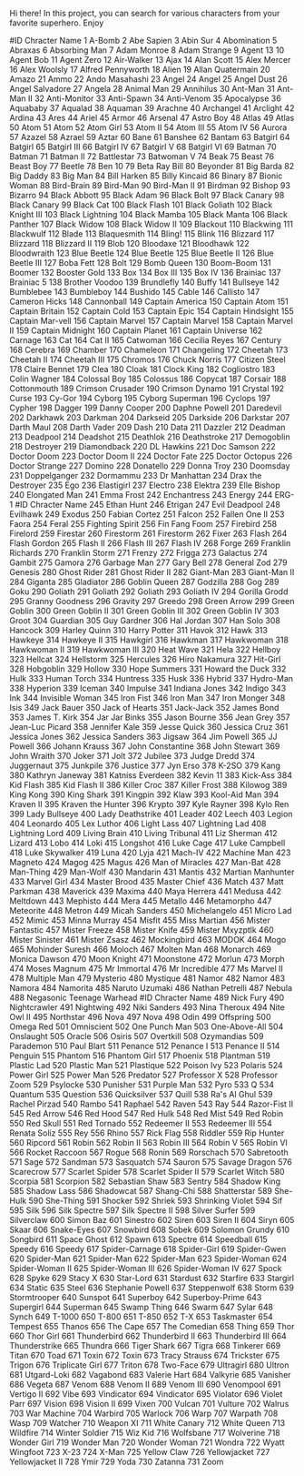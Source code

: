 Hi there!
In this project, you can search for various characters from your favorite superhero. Enjoy

#ID	Chracter Name
1	A-Bomb
2	Abe Sapien
3	Abin Sur
4	Abomination
5	Abraxas
6	Absorbing Man
7	Adam Monroe
8	Adam Strange
9	Agent 13
10	Agent Bob
11	Agent Zero
12	Air-Walker
13	Ajax
14	Alan Scott
15	Alex Mercer
16	Alex Woolsly
17	Alfred Pennyworth
18	Alien
19	Allan Quatermain
20	Amazo
21	Ammo
22	Ando Masahashi
23	Angel
24	Angel
25	Angel Dust
26	Angel Salvadore
27	Angela
28	Animal Man
29	Annihilus
30	Ant-Man
31	Ant-Man II
32	Anti-Monitor
33	Anti-Spawn
34	Anti-Venom
35	Apocalypse
36	Aquababy
37	Aqualad
38	Aquaman
39	Arachne
40	Archangel
41	Arclight
42	Ardina
43	Ares
44	Ariel
45	Armor
46	Arsenal
47	Astro Boy
48	Atlas
49	Atlas
50	Atom
51	Atom
52	Atom Girl
53	Atom II
54	Atom III
55	Atom IV
56	Aurora
57	Azazel
58	Azrael
59	Aztar
60	Bane
61	Banshee
62	Bantam
63	Batgirl
64	Batgirl
65	Batgirl III
66	Batgirl IV
67	Batgirl V
68	Batgirl VI
69	Batman
70	Batman
71	Batman II
72	Battlestar
73	Batwoman V
74	Beak
75	Beast
76	Beast Boy
77	Beetle
78	Ben 10
79	Beta Ray Bill
80	Beyonder
81	Big Barda
82	Big Daddy
83	Big Man
84	Bill Harken
85	Billy Kincaid
86	Binary
87	Bionic Woman
88	Bird-Brain
89	Bird-Man
90	Bird-Man II
91	Birdman
92	Bishop
93	Bizarro
94	Black Abbott
95	Black Adam
96	Black Bolt
97	Black Canary
98	Black Canary
99	Black Cat
100	Black Flash
101	Black Goliath
102	Black Knight III
103	Black Lightning
104	Black Mamba
105	Black Manta
106	Black Panther
107	Black Widow
108	Black Widow II
109	Blackout
110	Blackwing
111	Blackwulf
112	Blade
113	Blaquesmith
114	Bling!
115	Blink
116	Blizzard
117	Blizzard
118	Blizzard II
119	Blob
120	Bloodaxe
121	Bloodhawk
122	Bloodwraith
123	Blue Beetle
124	Blue Beetle
125	Blue Beetle II
126	Blue Beetle III
127	Boba Fett
128	Bolt
129	Bomb Queen
130	Boom-Boom
131	Boomer
132	Booster Gold
133	Box
134	Box III
135	Box IV
136	Brainiac
137	Brainiac 5
138	Brother Voodoo
139	Brundlefly
140	Buffy
141	Bullseye
142	Bumblebee
143	Bumbleboy
144	Bushido
145	Cable
146	Callisto
147	Cameron Hicks
148	Cannonball
149	Captain America
150	Captain Atom
151	Captain Britain
152	Captain Cold
153	Captain Epic
154	Captain Hindsight
155	Captain Mar-vell
156	Captain Marvel
157	Captain Marvel
158	Captain Marvel II
159	Captain Midnight
160	Captain Planet
161	Captain Universe
162	Carnage
163	Cat
164	Cat II
165	Catwoman
166	Cecilia Reyes
167	Century
168	Cerebra
169	Chamber
170	Chameleon
171	Changeling
172	Cheetah
173	Cheetah II
174	Cheetah III
175	Chromos
176	Chuck Norris
177	Citizen Steel
178	Claire Bennet
179	Clea
180	Cloak
181	Clock King
182	Cogliostro
183	Colin Wagner
184	Colossal Boy
185	Colossus
186	Copycat
187	Corsair
188	Cottonmouth
189	Crimson Crusader
190	Crimson Dynamo
191	Crystal
192	Curse
193	Cy-Gor
194	Cyborg
195	Cyborg Superman
196	Cyclops
197	Cypher
198	Dagger
199	Danny Cooper
200	Daphne Powell
201	Daredevil
202	Darkhawk
203	Darkman
204	Darkseid
205	Darkside
206	Darkstar
207	Darth Maul
208	Darth Vader
209	Dash
210	Data
211	Dazzler
212	Deadman
213	Deadpool
214	Deadshot
215	Deathlok
216	Deathstroke
217	Demogoblin
218	Destroyer
219	Diamondback
220	DL Hawkins
221	Doc Samson
222	Doctor Doom
223	Doctor Doom II
224	Doctor Fate
225	Doctor Octopus
226	Doctor Strange
227	Domino
228	Donatello
229	Donna Troy
230	Doomsday
231	Doppelganger
232	Dormammu
233	Dr Manhattan
234	Drax the Destroyer
235	Ego
236	Elastigirl
237	Electro
238	Elektra
239	Elle Bishop
240	Elongated Man
241	Emma Frost
242	Enchantress
243	Energy
244	ERG-1
#ID	Chracter Name
245	Ethan Hunt
246	Etrigan
247	Evil Deadpool
248	Evilhawk
249	Exodus
250	Fabian Cortez
251	Falcon
252	Fallen One II
253	Faora
254	Feral
255	Fighting Spirit
256	Fin Fang Foom
257	Firebird
258	Firelord
259	Firestar
260	Firestorm
261	Firestorm
262	Fixer
263	Flash
264	Flash Gordon
265	Flash II
266	Flash III
267	Flash IV
268	Forge
269	Franklin Richards
270	Franklin Storm
271	Frenzy
272	Frigga
273	Galactus
274	Gambit
275	Gamora
276	Garbage Man
277	Gary Bell
278	General Zod
279	Genesis
280	Ghost Rider
281	Ghost Rider II
282	Giant-Man
283	Giant-Man II
284	Giganta
285	Gladiator
286	Goblin Queen
287	Godzilla
288	Gog
289	Goku
290	Goliath
291	Goliath
292	Goliath
293	Goliath IV
294	Gorilla Grodd
295	Granny Goodness
296	Gravity
297	Greedo
298	Green Arrow
299	Green Goblin
300	Green Goblin II
301	Green Goblin III
302	Green Goblin IV
303	Groot
304	Guardian
305	Guy Gardner
306	Hal Jordan
307	Han Solo
308	Hancock
309	Harley Quinn
310	Harry Potter
311	Havok
312	Hawk
313	Hawkeye
314	Hawkeye II
315	Hawkgirl
316	Hawkman
317	Hawkwoman
318	Hawkwoman II
319	Hawkwoman III
320	Heat Wave
321	Hela
322	Hellboy
323	Hellcat
324	Hellstorm
325	Hercules
326	Hiro Nakamura
327	Hit-Girl
328	Hobgoblin
329	Hollow
330	Hope Summers
331	Howard the Duck
332	Hulk
333	Human Torch
334	Huntress
335	Husk
336	Hybrid
337	Hydro-Man
338	Hyperion
339	Iceman
340	Impulse
341	Indiana Jones
342	Indigo
343	Ink
344	Invisible Woman
345	Iron Fist
346	Iron Man
347	Iron Monger
348	Isis
349	Jack Bauer
350	Jack of Hearts
351	Jack-Jack
352	James Bond
353	James T. Kirk
354	Jar Jar Binks
355	Jason Bourne
356	Jean Grey
357	Jean-Luc Picard
358	Jennifer Kale
359	Jesse Quick
360	Jessica Cruz
361	Jessica Jones
362	Jessica Sanders
363	Jigsaw
364	Jim Powell
365	JJ Powell
366	Johann Krauss
367	John Constantine
368	John Stewart
369	John Wraith
370	Joker
371	Jolt
372	Jubilee
373	Judge Dredd
374	Juggernaut
375	Junkpile
376	Justice
377	Jyn Erso
378	K-2SO
379	Kang
380	Kathryn Janeway
381	Katniss Everdeen
382	Kevin 11
383	Kick-Ass
384	Kid Flash
385	Kid Flash II
386	Killer Croc
387	Killer Frost
388	Kilowog
389	King Kong
390	King Shark
391	Kingpin
392	Klaw
393	Kool-Aid Man
394	Kraven II
395	Kraven the Hunter
396	Krypto
397	Kyle Rayner
398	Kylo Ren
399	Lady Bullseye
400	Lady Deathstrike
401	Leader
402	Leech
403	Legion
404	Leonardo
405	Lex Luthor
406	Light Lass
407	Lightning Lad
408	Lightning Lord
409	Living Brain
410	Living Tribunal
411	Liz Sherman
412	Lizard
413	Lobo
414	Loki
415	Longshot
416	Luke Cage
417	Luke Campbell
418	Luke Skywalker
419	Luna
420	Lyja
421	Mach-IV
422	Machine Man
423	Magneto
424	Magog
425	Magus
426	Man of Miracles
427	Man-Bat
428	Man-Thing
429	Man-Wolf
430	Mandarin
431	Mantis
432	Martian Manhunter
433	Marvel Girl
434	Master Brood
435	Master Chief
436	Match
437	Matt Parkman
438	Maverick
439	Maxima
440	Maya Herrera
441	Medusa
442	Meltdown
443	Mephisto
444	Mera
445	Metallo
446	Metamorpho
447	Meteorite
448	Metron
449	Micah Sanders
450	Michelangelo
451	Micro Lad
452	Mimic
453	Minna Murray
454	Misfit
455	Miss Martian
456	Mister Fantastic
457	Mister Freeze
458	Mister Knife
459	Mister Mxyzptlk
460	Mister Sinister
461	Mister Zsasz
462	Mockingbird
463	MODOK
464	Mogo
465	Mohinder Suresh
466	Moloch
467	Molten Man
468	Monarch
469	Monica Dawson
470	Moon Knight
471	Moonstone
472	Morlun
473	Morph
474	Moses Magnum
475	Mr Immortal
476	Mr Incredible
477	Ms Marvel II
478	Multiple Man
479	Mysterio
480	Mystique
481	Namor
482	Namor
483	Namora
484	Namorita
485	Naruto Uzumaki
486	Nathan Petrelli
487	Nebula
488	Negasonic Teenage Warhead
#ID	Chracter Name
489	Nick Fury
490	Nightcrawler
491	Nightwing
492	Niki Sanders
493	Nina Theroux
494	Nite Owl II
495	Northstar
496	Nova
497	Nova
498	Odin
499	Offspring
500	Omega Red
501	Omniscient
502	One Punch Man
503	One-Above-All
504	Onslaught
505	Oracle
506	Osiris
507	Overtkill
508	Ozymandias
509	Parademon
510	Paul Blart
511	Penance
512	Penance I
513	Penance II
514	Penguin
515	Phantom
516	Phantom Girl
517	Phoenix
518	Plantman
519	Plastic Lad
520	Plastic Man
521	Plastique
522	Poison Ivy
523	Polaris
524	Power Girl
525	Power Man
526	Predator
527	Professor X
528	Professor Zoom
529	Psylocke
530	Punisher
531	Purple Man
532	Pyro
533	Q
534	Quantum
535	Question
536	Quicksilver
537	Quill
538	Ra's Al Ghul
539	Rachel Pirzad
540	Rambo
541	Raphael
542	Raven
543	Ray
544	Razor-Fist II
545	Red Arrow
546	Red Hood
547	Red Hulk
548	Red Mist
549	Red Robin
550	Red Skull
551	Red Tornado
552	Redeemer II
553	Redeemer III
554	Renata Soliz
555	Rey
556	Rhino
557	Rick Flag
558	Riddler
559	Rip Hunter
560	Ripcord
561	Robin
562	Robin II
563	Robin III
564	Robin V
565	Robin VI
566	Rocket Raccoon
567	Rogue
568	Ronin
569	Rorschach
570	Sabretooth
571	Sage
572	Sandman
573	Sasquatch
574	Sauron
575	Savage Dragon
576	Scarecrow
577	Scarlet Spider
578	Scarlet Spider II
579	Scarlet Witch
580	Scorpia
581	Scorpion
582	Sebastian Shaw
583	Sentry
584	Shadow King
585	Shadow Lass
586	Shadowcat
587	Shang-Chi
588	Shatterstar
589	She-Hulk
590	She-Thing
591	Shocker
592	Shriek
593	Shrinking Violet
594	Sif
595	Silk
596	Silk Spectre
597	Silk Spectre II
598	Silver Surfer
599	Silverclaw
600	Simon Baz
601	Sinestro
602	Siren
603	Siren II
604	Siryn
605	Skaar
606	Snake-Eyes
607	Snowbird
608	Sobek
609	Solomon Grundy
610	Songbird
611	Space Ghost
612	Spawn
613	Spectre
614	Speedball
615	Speedy
616	Speedy
617	Spider-Carnage
618	Spider-Girl
619	Spider-Gwen
620	Spider-Man
621	Spider-Man
622	Spider-Man
623	Spider-Woman
624	Spider-Woman II
625	Spider-Woman III
626	Spider-Woman IV
627	Spock
628	Spyke
629	Stacy X
630	Star-Lord
631	Stardust
632	Starfire
633	Stargirl
634	Static
635	Steel
636	Stephanie Powell
637	Steppenwolf
638	Storm
639	Stormtrooper
640	Sunspot
641	Superboy
642	Superboy-Prime
643	Supergirl
644	Superman
645	Swamp Thing
646	Swarm
647	Sylar
648	Synch
649	T-1000
650	T-800
651	T-850
652	T-X
653	Taskmaster
654	Tempest
655	Thanos
656	The Cape
657	The Comedian
658	Thing
659	Thor
660	Thor Girl
661	Thunderbird
662	Thunderbird II
663	Thunderbird III
664	Thunderstrike
665	Thundra
666	Tiger Shark
667	Tigra
668	Tinkerer
669	Titan
670	Toad
671	Toxin
672	Toxin
673	Tracy Strauss
674	Trickster
675	Trigon
676	Triplicate Girl
677	Triton
678	Two-Face
679	Ultragirl
680	Ultron
681	Utgard-Loki
682	Vagabond
683	Valerie Hart
684	Valkyrie
685	Vanisher
686	Vegeta
687	Venom
688	Venom II
689	Venom III
690	Venompool
691	Vertigo II
692	Vibe
693	Vindicator
694	Vindicator
695	Violator
696	Violet Parr
697	Vision
698	Vision II
699	Vixen
700	Vulcan
701	Vulture
702	Walrus
703	War Machine
704	Warbird
705	Warlock
706	Warp
707	Warpath
708	Wasp
709	Watcher
710	Weapon XI
711	White Canary
712	White Queen
713	Wildfire
714	Winter Soldier
715	Wiz Kid
716	Wolfsbane
717	Wolverine
718	Wonder Girl
719	Wonder Man
720	Wonder Woman
721	Wondra
722	Wyatt Wingfoot
723	X-23
724	X-Man
725	Yellow Claw
726	Yellowjacket
727	Yellowjacket II
728	Ymir
729	Yoda
730	Zatanna
731	Zoom
